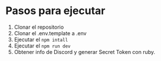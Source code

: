 # Pasos para ejecutar

1. Clonar el repositorio
2. Clonar el .env.template a .env
3. Ejecutar el `npm intall`
4. Ejecutar el `npm run dev`
5. Obtener info de Discord y generar Secret Token con ruby.